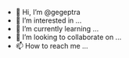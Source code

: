 - 👋 Hi, I’m @gegeptra
- 👀 I’m interested in ...
- 🌱 I’m currently learning ...
- 💞️ I’m looking to collaborate on ...
- 📫 How to reach me ...

<!---
gegeptra/gegeptra is a ✨ special ✨ repository because its `README.md` (this file) appears on your GitHub profile.
You can click the Preview link to take a look at your changes.
--->
